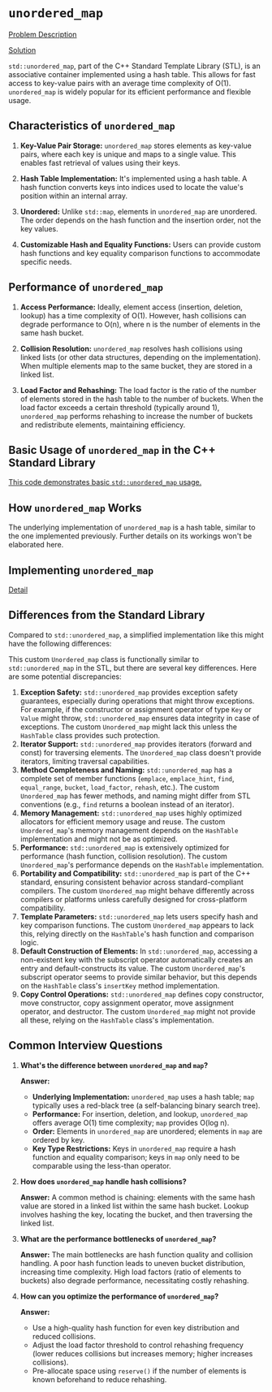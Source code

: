 # `unordered_map`

[Problem Description](Problem.md)

[Solution](Solution.cpp)


`std::unordered_map`, part of the C++ Standard Template Library (STL), is an associative container implemented using a hash table.  This allows for fast access to key-value pairs with an average time complexity of O(1).  `unordered_map` is widely popular for its efficient performance and flexible usage.

## Characteristics of `unordered_map`

1. **Key-Value Pair Storage:** `unordered_map` stores elements as key-value pairs, where each key is unique and maps to a single value. This enables fast retrieval of values using their keys.

2. **Hash Table Implementation:**  It's implemented using a hash table.  A hash function converts keys into indices used to locate the value's position within an internal array.

3. **Unordered:** Unlike `std::map`, elements in `unordered_map` are unordered.  The order depends on the hash function and the insertion order, not the key values.

4. **Customizable Hash and Equality Functions:** Users can provide custom hash functions and key equality comparison functions to accommodate specific needs.


## Performance of `unordered_map`

1. **Access Performance:** Ideally, element access (insertion, deletion, lookup) has a time complexity of O(1). However, hash collisions can degrade performance to O(n), where n is the number of elements in the same hash bucket.

2. **Collision Resolution:** `unordered_map` resolves hash collisions using linked lists (or other data structures, depending on the implementation). When multiple elements map to the same bucket, they are stored in a linked list.

3. **Load Factor and Rehashing:** The load factor is the ratio of the number of elements stored in the hash table to the number of buckets. When the load factor exceeds a certain threshold (typically around 1), `unordered_map` performs rehashing to increase the number of buckets and redistribute elements, maintaining efficiency.


## Basic Usage of `unordered_map` in the C++ Standard Library

[This code demonstrates basic `std::unordered_map` usage.](usage.cpp)


## How `unordered_map` Works

The underlying implementation of `unordered_map` is a hash table, similar to the one implemented previously.  Further details on its workings won't be elaborated here.


## Implementing `unordered_map`

[Detail](Implementation.md)


## Differences from the Standard Library

Compared to `std::unordered_map`, a simplified implementation like this might have the following differences:

This custom `Unordered_map` class is functionally similar to `std::unordered_map` in the STL, but there are several key differences.  Here are some potential discrepancies:

1. **Exception Safety:** `std::unordered_map` provides exception safety guarantees, especially during operations that might throw exceptions.  For example, if the constructor or assignment operator of type `Key` or `Value` might throw, `std::unordered_map` ensures data integrity in case of exceptions. The custom `Unordered_map` might lack this unless the `HashTable` class provides such protection.
2. **Iterator Support:** `std::unordered_map` provides iterators (forward and const) for traversing elements.  The `Unordered_map` class doesn't provide iterators, limiting traversal capabilities.
3. **Method Completeness and Naming:** `std::unordered_map` has a complete set of member functions (`emplace`, `emplace_hint`, `find`, `equal_range`, `bucket`, `load_factor`, `rehash`, etc.). The custom `Unordered_map` has fewer methods, and naming might differ from STL conventions (e.g., `find` returns a boolean instead of an iterator).
4. **Memory Management:** `std::unordered_map` uses highly optimized allocators for efficient memory usage and reuse. The custom `Unordered_map`'s memory management depends on the `HashTable` implementation and might not be as optimized.
5. **Performance:** `std::unordered_map` is extensively optimized for performance (hash function, collision resolution). The custom `Unordered_map`'s performance depends on the `HashTable` implementation.
6. **Portability and Compatibility:** `std::unordered_map` is part of the C++ standard, ensuring consistent behavior across standard-compliant compilers. The custom `Unordered_map` might behave differently across compilers or platforms unless carefully designed for cross-platform compatibility.
7. **Template Parameters:** `std::unordered_map` lets users specify hash and key comparison functions. The custom `Unordered_map` appears to lack this, relying directly on the `HashTable`'s hash function and comparison logic.
8. **Default Construction of Elements:** In `std::unordered_map`, accessing a non-existent key with the subscript operator automatically creates an entry and default-constructs its value. The custom `Unordered_map`'s subscript operator seems to provide similar behavior, but this depends on the `HashTable` class's `insertKey` method implementation.
9. **Copy Control Operations:** `std::unordered_map` defines copy constructor, move constructor, copy assignment operator, move assignment operator, and destructor. The custom `Unordered_map` might not provide all these, relying on the `HashTable` class's implementation.


## Common Interview Questions

1. **What's the difference between `unordered_map` and `map`?**

   **Answer:**

   - **Underlying Implementation:** `unordered_map` uses a hash table; `map` typically uses a red-black tree (a self-balancing binary search tree).
   - **Performance:** For insertion, deletion, and lookup, `unordered_map` offers average O(1) time complexity; `map` provides O(log n).
   - **Order:** Elements in `unordered_map` are unordered; elements in `map` are ordered by key.
   - **Key Type Restrictions:** Keys in `unordered_map` require a hash function and equality comparison; keys in `map` only need to be comparable using the less-than operator.


2. **How does `unordered_map` handle hash collisions?**

   **Answer:** A common method is chaining: elements with the same hash value are stored in a linked list within the same hash bucket.  Lookup involves hashing the key, locating the bucket, and then traversing the linked list.


3. **What are the performance bottlenecks of `unordered_map`?**

   **Answer:**  The main bottlenecks are hash function quality and collision handling. A poor hash function leads to uneven bucket distribution, increasing time complexity.  High load factors (ratio of elements to buckets) also degrade performance, necessitating costly rehashing.


4. **How can you optimize the performance of `unordered_map`?**

   **Answer:**

   - Use a high-quality hash function for even key distribution and reduced collisions.
   - Adjust the load factor threshold to control rehashing frequency (lower reduces collisions but increases memory; higher increases collisions).
   - Pre-allocate space using `reserve()` if the number of elements is known beforehand to reduce rehashing.